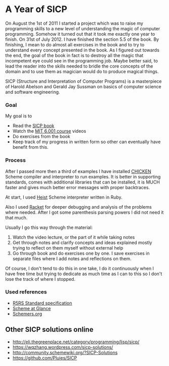 # A Year of SICP

On August the 1st of 2011 I started a project which was to raise my
programming skills to a new level of understanding the magic of computer
programming. Somehow it turned out that it took me exactly one year to
finish. On 31st of July 2012. I have finished the section 5.5 of the book.
By finishing, I mean to do almost all exercises in the book and to
try to understand every concept presented in the book. As I figured out
towards the end, the goal of the book in fact is to destroy all the
magic that incompetent eye could see in the programming job. Maybe
better said, to lead the reader into the skills needed to bridle the
core concepts of the domain and to use them as magician would do to
produce magical things.

SICP (Structure and Interpretation of Computer Programs) is a masterpiece of
Harold Abelson and Gerald Jay Sussman on basics of computer science and software engineering.

### Goal

My goal is to

  * Read the [SICP book](http://mitpress.mit.edu/sicp/full-text/book/book.html)
  * Watch the [MIT 6.001 course](http://ocw.mit.edu/courses/electrical-engineering-and-computer-science/6-001-structure-and-interpretation-of-computer-programs-spring-2005/) videos
  * Do exercises from the book
  * Keep track of my progress in written form so other can eventually
    have benefit from this.

### Process

After I passed more then a third of examples I have installed
[CHICKEN](http://call-cc.org/) Scheme compiler and interpreter to run
examples. It is better in supporting standards, comes with additional
libraries that can be installed, it is MUCH faster and gives much better
error messages with proper backtraces.

At start, I used [Heist](https://github.com/jcoglan/heist) Scheme interpreter
written in Ruby.

Also I used [Racket](http://racket-lang.org/) for deeper debugging and
analysis of the problems where needed. After I got some parenthesis
parsing powers I did not need it that much.

Usually I go this way through the material:
  1. Watch the video lecture, or the part of it while taking notes
  2. Get through notes and clarify concepts and ideas explained mostly
     trying to reflect on them myself without external help
  3. Go through book and do exercises one by one. I save exercises in
     separate files where I add notes and reflections on them.

Of course, I don't tend to do this in one take, I do it continuously
when I have free time but trying to dedicate as much time as I can to
this so I don't lose the track of where I stopped.


### Used references

* [R5RS Standard specification](http://schemers.org/Documents/Standards/R5RS/r5rs.pdf)
* [Scheme at Glance](http://www.troubleshooters.com/codecorn/scheme_guile/hello.htm)
* [Schemers.org](http://schemers.org/)

## Other SICP solutions online
* http://eli.thegreenplace.net/category/programming/lisp/sicp/
* https://wqzhang.wordpress.com/sicp-solutions/
* http://community.schemewiki.org/?SICP-Solutions
* https://github.com/Pluies/SICP
